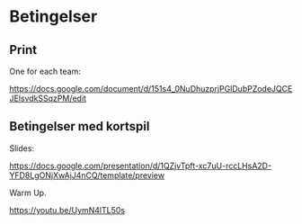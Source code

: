 # Betingelser

## Print

One for each team:

https://docs.google.com/document/d/151s4_0NuDhuzprjPGlDubPZodeJQCEJElsvdkSSqzPM/edit


## Betingelser med kortspil

Slides:

https://docs.google.com/presentation/d/1QZjvTpft-xc7uU-rccLHsA2D-YFD8LgONjXwAjJ4nCQ/template/preview


Warm Up.


https://youtu.be/UymN4lTL50s